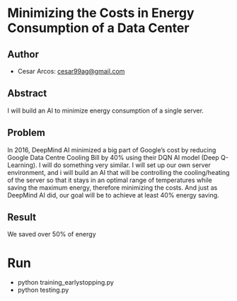 # Minimizing the Costs in Energy Consumption of a Data Center
## Author
- Cesar Arcos: cesar99ag@gmail.com

## Abstract
I will build an AI to minimize energy consumption of a single server.
## Problem
In 2016, DeepMind AI minimized a big part of Google’s cost by reducing Google Data Centre Cooling Bill by
40% using their DQN AI model (Deep Q-Learning). I will do something very similar. I
will set up our own server environment, and i will build an AI that will be controlling the cooling/heating
of the server so that it stays in an optimal range of temperatures while saving the maximum energy, therefore
minimizing the costs. And just as DeepMind AI did, our goal will be to achieve at least 40% energy saving.

## Result
We saved over 50% of energy

# Run
- python training_earlystopping.py
- python testing.py  

